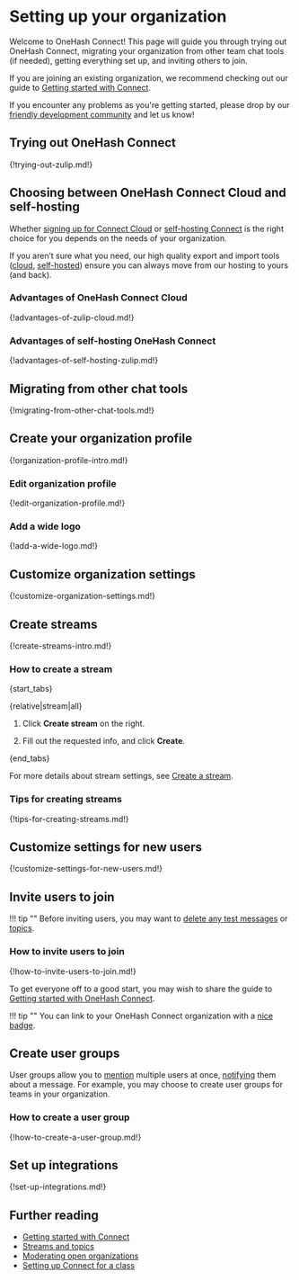 # Setting up your organization

Welcome to OneHash Connect! This page will guide you through trying out OneHash Connect,
migrating your organization from other team chat tools (if needed),
getting everything set up, and inviting others to join.

If you are joining an existing organization, we recommend checking out
our guide to [Getting started with Connect][getting-started].

[getting-started]: /help/getting-started-with-connect

If you encounter any problems as you're getting started, please drop
by our [friendly development community](/development-community/) and let
us know!

## Trying out OneHash Connect

{!trying-out-zulip.md!}

## Choosing between OneHash Connect Cloud and self-hosting

Whether [signing up for Connect Cloud](/new/) or [self-hosting
Connect](/self-hosting/) is the right choice for you depends on the
needs of your organization.

If you aren’t sure what you need, our high quality export and import
tools ([cloud][export-cloud], [self-hosted][export-self-hosted])
ensure you can always move from our hosting to yours (and back).

[export-cloud]: /help/export-your-organization
[export-self-hosted]: https://zulip.readthedocs.io/en/stable/production/export-and-import.html

### Advantages of OneHash Connect Cloud

{!advantages-of-zulip-cloud.md!}

### Advantages of self-hosting OneHash Connect

{!advantages-of-self-hosting-zulip.md!}

## Migrating from other chat tools

{!migrating-from-other-chat-tools.md!}

## Create your organization profile

{!organization-profile-intro.md!}

### Edit organization profile

{!edit-organization-profile.md!}

### Add a wide logo

{!add-a-wide-logo.md!}

## Customize organization settings

{!customize-organization-settings.md!}

## Create streams

{!create-streams-intro.md!}

### How to create a stream

{start_tabs}

{relative|stream|all}

1. Click **Create stream** on the right.

1. Fill out the requested info, and click **Create**.

{end_tabs}

For more details about stream settings, see [Create a
stream](/help/create-a-stream#stream-options).

### Tips for creating streams

{!tips-for-creating-streams.md!}

## Customize settings for new users

{!customize-settings-for-new-users.md!}

## Invite users to join

!!! tip ""
     Before inviting users, you may want to [delete any test messages][delete-message]
     or [topics](/help/delete-a-topic).

[delete-message]: /help/delete-a-message#delete-a-message-completely

### How to invite users to join

{!how-to-invite-users-to-join.md!}

To get everyone off to a good start, you may wish to share the guide
to [Getting started with OneHash Connect](/help/getting-started-with-connect).

!!! tip ""
    You can link to your OneHash Connect organization with a [nice badge](/help/linking-to-connect).

## Create user groups

User groups allow you to [mention](/help/mention-a-user-or-group) multiple
users at once, [notifying](/help/dm-mention-alert-notifications) them about a message. For example, you may choose to create user groups for teams in your organization.

### How to create a user group

{!how-to-create-a-user-group.md!}

## Set up integrations

{!set-up-integrations.md!}

## Further reading

* [Getting started with Connect](/help/getting-started-with-connect)
* [Streams and topics](/help/streams-and-topics)
* [Moderating open organizations](/help/moderating-open-organizations)
* [Setting up Connect for a class](/help/setting-up-connect-for-a-class)
